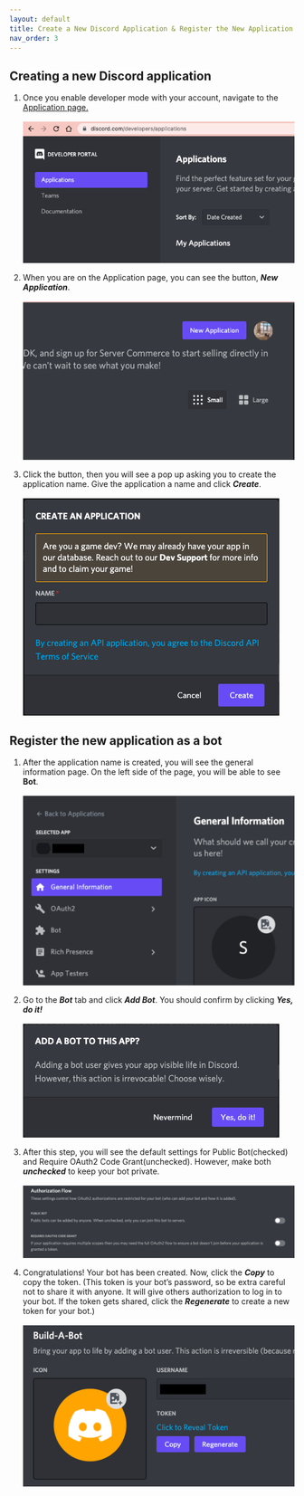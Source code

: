 ```yaml
---
layout: default
title: Create a New Discord Application & Register the New Application as a Bot
nav_order: 3
---
```


## Creating a new Discord application
1. Once you enable developer mode with your account, navigate to the [Application page.](https://discord.com/developers/applications)<br><br>![newApplication1](../graphics/newApplication1.png)

2. When you are on the Application page, you can see the button, _**New Application**_.<br><br>![newApplication2](../graphics/newApplication2.png)

3. Click the button, then you will see a pop up asking you to create the application name. Give the application a name and click _**Create**_.<br><br>![newApplication3](../graphics/newApplication3.png)

## Register the new application as a bot
1. After the application name is created, you will see the general information page. On the left side of the page, you will be able to see **Bot**.<br><br>![newApplication1](../graphics/registration1.png)

2. Go to the _**Bot**_ tab and click _**Add Bot**_. You should confirm by clicking _**Yes, do it!**_<br><br>![newApplication1](../graphics/registration2.png)

3. After this step, you will see the default settings for Public Bot(checked) and Require OAuth2 Code Grant(unchecked). However, make both _**unchecked**_ to keep your bot private.<br><br>![newApplication1](../graphics/registration3.png)

4. Congratulations! Your bot has been created. Now, click the _**Copy**_ to copy the token. 
(This token is your bot’s password, so be extra careful not to share it with anyone. It will give others authorization to log in to your bot. If the token gets shared, click the _**Regenerate**_ to create a new token for your bot.)<br><br>![newApplication1](../graphics/registration4.png)
